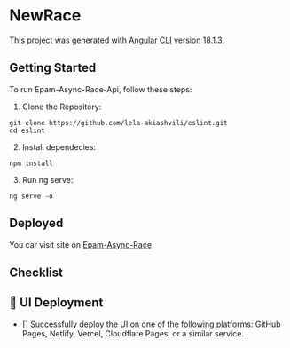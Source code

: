 # NewRace

This project was generated with [Angular CLI](https://github.com/angular/angular-cli) version 18.1.3.

## Getting Started

To run Epam-Async-Race-Api, follow these steps:

1. Clone the Repository:

```
git clone https://github.com/lela-akiashvili/eslint.git
cd eslint
```
2. Install dependecies:

```
npm install
```
3. Run ng serve:

```
ng serve -o
```

## Deployed

You car visit site on [Epam-Async-Race](https://epam-race.netlify.app/garage)

## Checklist

## 🚀 UI Deployment

- [] Successfully deploy the UI on one of the following platforms: GitHub Pages, Netlify, Vercel, Cloudflare Pages, or a similar service.


